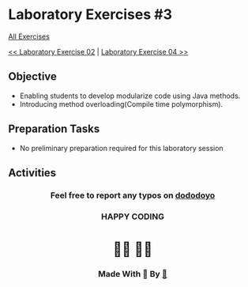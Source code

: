 # Laboratory Exercises #3

[All Exercises](../README.md)

[<< Laboratory Exercise 02](../Lab_02/readMeLab02.md) | [Laboratory Exercise 04 >>](../Lab_04/readMeLab04.md)

## Objective

-  Enabling students to develop modularize code using Java methods.
-  Introducing method overloading(Compile time polymorphism).

## Preparation Tasks

-  No preliminary preparation required for this laboratory session

## Activities


<center>

### Feel free to report any typos on [dododoyo](https://github.com/dododoyo)

### HAPPY CODING  
# 🧑‍💻 👨‍💻

### Made With 🖤 By  [🐬](https://github.com/dododoyo)

</center>
